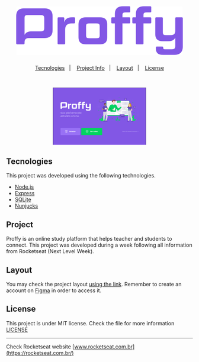 <h1 align="center">
    <img alt="Proffy" title="Proffy" src=".github/logo.svg" />
</h1>

<p align="center">
  <a href="#tecnologies">Tecnologies</a>&nbsp;&nbsp;&nbsp;|&nbsp;&nbsp;&nbsp;
  <a href="#project">Project Info</a>&nbsp;&nbsp;&nbsp;|&nbsp;&nbsp;&nbsp;
  <a href="#layout">Layout</a>&nbsp;&nbsp;&nbsp;|&nbsp;&nbsp;&nbsp;
  <a href="#licença">License</a>
</p>

<br>

<p align="center">
  <img alt="Proffy" src=".github/proffy.png" width="50%">
</p>

## Tecnologies

This project was developed using the following technologies.

- [Node.js](https://nodejs.org/en/)
- [Express](https://expressjs.com/pt-br/)
- [SQLite](https://www.sqlite.org/index.html)
- [Nunjucks](https://mozilla.github.io/nunjucks/)

## Project

Proffy is an online study platform that helps teacher and students to connect. This project was developed during a week following all information from Rocketseat (Next Level Week). 

## Layout

You may check the project layout [using the link](https://www.figma.com/file/GHGS126t7WYjnPZdRKChJF/Proffy-Web). Remember to create an account on [Figma](http://figma.com/) in order to access it.

## License

This project is under MIT license. Check the file for more information [LICENSE](LICENSE.md) 

---

Check Rocketseat website [www.rocketseat.com.br](https://rocketseat.com.br/)
